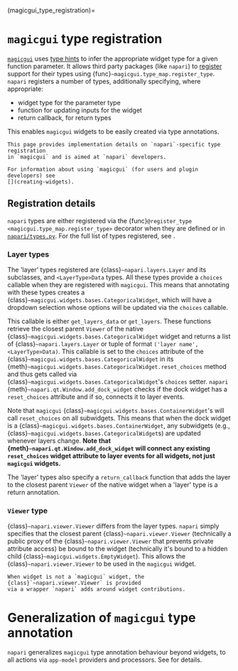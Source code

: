 (magicgui_type_registration)=

# `magicgui` type registration

[`magicgui`](https://pyapp-kit.github.io/magicgui/) uses
[type hints](https://peps.python.org/pep-0484/) to infer the appropriate widget type
for a given function parameter. It allows third party packages
(like `napari`) to [register](https://pyapp-kit.github.io/magicgui/type_map/#registering-support-for-custom-types) support for their types using
{func}`~magicgui.type_map.register_type`. `napari` registers
a number of types, additionally specifying, where appropriate:

* widget type for the parameter type
* function for updating inputs for the widget
* return callback, for return types

This enables `magicgui` widgets to be easily created via type annotations.

```{note}
This page provides implementation details on `napari`-specific type registration
in `magicgui` and is aimed at `napari` developers.

For information about using `magicgui` (for users and plugin developers) see
[](creating-widgets).
```

## Registration details

`napari` types are either registered via the
{func}`@register_type <magicgui.type_map.register_type>` decorator when they are
defined or in
[`napari/types.py`](https://github.com/napari/napari/blob/main/napari/types.py).
For the full list of types registered, see [](magicgui-parameter-annotations).

### Layer types

The 'layer' types registered are {class}`~napari.layers.Layer` and its subclasses, and
`<LayerType>Data` types.
All these types provide a `choices` callable when they are registered with
`magicgui`. This means that annotating with these types creates a
{class}`~magicgui.widgets.bases.CategoricalWidget`, which will have a dropdown
selection whose options will be updated via the
`choices` callable.

This callable is either `get_layers_data` or `get_layers`.
These functions retrieve the closest parent `Viewer` of the native
{class}`~magicgui.widgets.bases.CategoricalWidget` widget and returns a list of
{class}`~napari.layers.Layer` or tuple of format `('layer name', <LayerType>Data)`.
This callable is set to the `choices` attribute of the
{class}`~magicgui.widgets.bases.CategoricalWidget` in its
{meth}`~magicgui.widgets.bases.CategoricalWidget.reset_choices` method and thus
gets called via {class}`~magicgui.widgets.bases.CategoricalWidget`'s `choices` setter.
`napari` {meth}`~napari.qt.Window.add_dock_widget` checks if the dock widget has
a `reset_choices` attribute and if so, connects it to layer events.

Note that `magicgui` {class}`~magicgui.widgets.bases.ContainerWidget`'s will call
`reset_choices` on all subwidgets. This means that when the dock widget is a
{class}`~magicgui.widgets.bases.ContainerWidget`, any subwidgets (e.g.,
{class}`~magicgui.widgets.bases.CategoricalWidget`s) are updated
whenever layers change.
**Note that {meth}`~napari.qt.Window.add_dock_widget` will
connect any existing `reset_choices` widget attribute to layer events for all widgets,
not just `magicgui` widgets.**

The 'layer' types also specify a `return_callback` function that adds the layer
to the closest parent `Viewer` of the native widget when a 'layer' type is a return
annotation.

### `Viewer` type

{class}`~napari.viewer.Viewer` differs from the layer types. `napari` simply specifies
that the closest parent {class}`~napari.viewer.Viewer` (technically a public proxy of
the {class}`~napari.viewer.Viewer` that prevents private attribute access) be bound to
the widget (technically it's bound to a hidden child
{class}`~magicgui.widgets.EmptyWidget`). This allows the {class}`~napari.viewer.Viewer`
to be used in the `magicgui` widget.

```{note}
When widget is not a `magicgui` widget, the {class}`~napari.viewer.Viewer` is provided
via a wrapper `napari` adds around widget contributions.
```

# Generalization of `magicgui` type annotation

`napari` generalizes `magicgui` type annotation behaviour beyond widgets, to all
actions via `app-model` providers and processors. See [](app_model_dep_inj_result)
for details.
